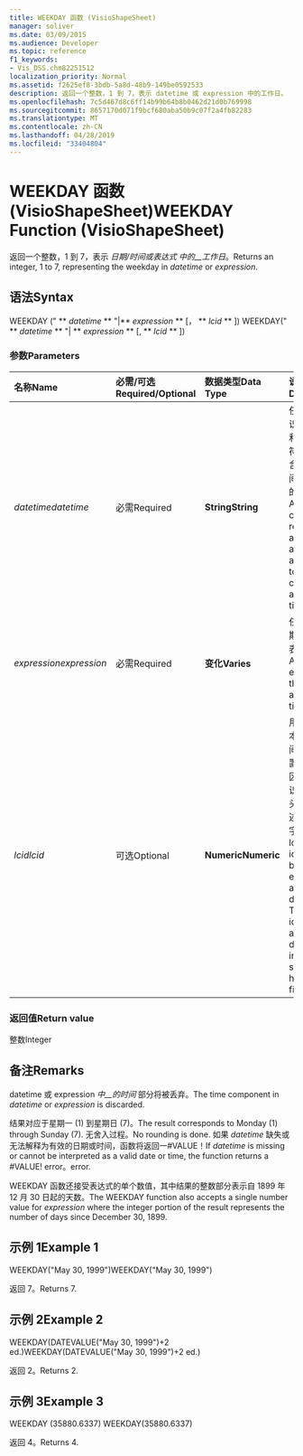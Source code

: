 ```yaml
---
title: WEEKDAY 函数 (VisioShapeSheet)
manager: soliver
ms.date: 03/09/2015
ms.audience: Developer
ms.topic: reference
f1_keywords:
- Vis_DSS.chm82251512
localization_priority: Normal
ms.assetid: f2625ef8-3bdb-5a8d-48b9-149be0592533
description: 返回一个整数，1 到 7，表示 datetime 或 expression 中的工作日。
ms.openlocfilehash: 7c5d467d8c6ff14b99b64b8b0462d21d0b769998
ms.sourcegitcommit: 8657170d071f9bcf680aba50b9c07f2a4fb82283
ms.translationtype: MT
ms.contentlocale: zh-CN
ms.lasthandoff: 04/28/2019
ms.locfileid: "33404804"
---
```

# <a name="weekday-function-visioshapesheet"></a><span data-ttu-id="c4b29-103">WEEKDAY 函数 (VisioShapeSheet)</span><span class="sxs-lookup"><span data-stu-id="c4b29-103">WEEKDAY Function (VisioShapeSheet)</span></span>

<span data-ttu-id="c4b29-104">返回一个整数，1 到 7，表示 _日期/时间或表达式 中的__工作日_。</span><span class="sxs-lookup"><span data-stu-id="c4b29-104">Returns an integer, 1 to 7, representing the weekday in  _datetime_ or  _expression_.</span></span>
  
## <a name="syntax"></a><span data-ttu-id="c4b29-105">语法</span><span class="sxs-lookup"><span data-stu-id="c4b29-105">Syntax</span></span>

<span data-ttu-id="c4b29-106">WEEKDAY (" \*\* *datetime* \*\* "|\*\* *expression* \*\* [， \*\* *lcid* \*\* ]) </span><span class="sxs-lookup"><span data-stu-id="c4b29-106">WEEKDAY(" \*\* *datetime* \*\* "| \*\* *expression* \*\* [, \*\* *lcid* \*\* ])</span></span> 
  
### <a name="parameters"></a><span data-ttu-id="c4b29-107">参数</span><span class="sxs-lookup"><span data-stu-id="c4b29-107">Parameters</span></span>

|<span data-ttu-id="c4b29-108">**名称**</span><span class="sxs-lookup"><span data-stu-id="c4b29-108">**Name**</span></span>|<span data-ttu-id="c4b29-109">**必需/可选**</span><span class="sxs-lookup"><span data-stu-id="c4b29-109">**Required/Optional**</span></span>|<span data-ttu-id="c4b29-110">**数据类型**</span><span class="sxs-lookup"><span data-stu-id="c4b29-110">**Data Type**</span></span>|<span data-ttu-id="c4b29-111">**说明**</span><span class="sxs-lookup"><span data-stu-id="c4b29-111">**Description**</span></span>|
|:-----|:-----|:-----|:-----|
| <span data-ttu-id="c4b29-112">_datetime_</span><span class="sxs-lookup"><span data-stu-id="c4b29-112">_datetime_</span></span> <br/> |<span data-ttu-id="c4b29-113">必需</span><span class="sxs-lookup"><span data-stu-id="c4b29-113">Required</span></span>  <br/> |<span data-ttu-id="c4b29-114">**String**</span><span class="sxs-lookup"><span data-stu-id="c4b29-114">**String**</span></span> <br/> | <span data-ttu-id="c4b29-115">任何通常被识别为日期和时间的字符串或对包含日期和时间的单元格的引用。</span><span class="sxs-lookup"><span data-stu-id="c4b29-115">Any string commonly recognized as a date and time or a reference to a cell containing a date and time.</span></span>  <br/> |
| <span data-ttu-id="c4b29-116">_expression_</span><span class="sxs-lookup"><span data-stu-id="c4b29-116">_expression_</span></span> <br/> |<span data-ttu-id="c4b29-117">必需</span><span class="sxs-lookup"><span data-stu-id="c4b29-117">Required</span></span>  <br/> |<span data-ttu-id="c4b29-118">**变化**</span><span class="sxs-lookup"><span data-stu-id="c4b29-118">**Varies**</span></span> <br/> |<span data-ttu-id="c4b29-119">任何生成日期和时间的表达式。</span><span class="sxs-lookup"><span data-stu-id="c4b29-119">Any expression that yields a date and time.</span></span>  <br/> |
| <span data-ttu-id="c4b29-120">_lcid_</span><span class="sxs-lookup"><span data-stu-id="c4b29-120">_lcid_</span></span> <br/> |<span data-ttu-id="c4b29-121">可选</span><span class="sxs-lookup"><span data-stu-id="c4b29-121">Optional</span></span>  <br/> |<span data-ttu-id="c4b29-122">**Numeric**</span><span class="sxs-lookup"><span data-stu-id="c4b29-122">**Numeric**</span></span> <br/> |<span data-ttu-id="c4b29-p101">用于计算非本地日期时间的区域设置标识符。区域设置标识符是系统头文件中描述的一个数字。</span><span class="sxs-lookup"><span data-stu-id="c4b29-p101">The locale identifier to be used in evaluating a nonlocal datetime. The locale identifier is a number described in the system header files.</span></span>  <br/> |
   
### <a name="return-value"></a><span data-ttu-id="c4b29-125">返回值</span><span class="sxs-lookup"><span data-stu-id="c4b29-125">Return value</span></span>

<span data-ttu-id="c4b29-126">整数</span><span class="sxs-lookup"><span data-stu-id="c4b29-126">Integer</span></span>
  
## <a name="remarks"></a><span data-ttu-id="c4b29-127">备注</span><span class="sxs-lookup"><span data-stu-id="c4b29-127">Remarks</span></span>

<span data-ttu-id="c4b29-128">datetime 或 expression _中__的时间_ 部分将被丢弃。</span><span class="sxs-lookup"><span data-stu-id="c4b29-128">The time component in  _datetime_ or  _expression_ is discarded.</span></span> 
  
<span data-ttu-id="c4b29-129">结果对应于星期一 (1) 到星期日 (7)。</span><span class="sxs-lookup"><span data-stu-id="c4b29-129">The result corresponds to Monday (1) through Sunday (7).</span></span> <span data-ttu-id="c4b29-130">无舍入过程。</span><span class="sxs-lookup"><span data-stu-id="c4b29-130">No rounding is done.</span></span> <span data-ttu-id="c4b29-131">如果  _datetime_ 缺失或无法解释为有效的日期或时间，函数将返回一#VALUE！</span><span class="sxs-lookup"><span data-stu-id="c4b29-131">If  _datetime_ is missing or cannot be interpreted as a valid date or time, the function returns a #VALUE!</span></span> <span data-ttu-id="c4b29-132">error。</span><span class="sxs-lookup"><span data-stu-id="c4b29-132">error.</span></span> 
  
<span data-ttu-id="c4b29-133">WEEKDAY 函数还接受表达式的单个数值，其中结果的整数部分表示自 1899 年 12 月 30 日起的天数。</span><span class="sxs-lookup"><span data-stu-id="c4b29-133">The WEEKDAY function also accepts a single number value for  _expression_ where the integer portion of the result represents the number of days since December 30, 1899.</span></span> 
  
## <a name="example-1"></a><span data-ttu-id="c4b29-134">示例 1</span><span class="sxs-lookup"><span data-stu-id="c4b29-134">Example 1</span></span>

<span data-ttu-id="c4b29-135">WEEKDAY("May 30, 1999")</span><span class="sxs-lookup"><span data-stu-id="c4b29-135">WEEKDAY("May 30, 1999")</span></span>
  
<span data-ttu-id="c4b29-136">返回 7。</span><span class="sxs-lookup"><span data-stu-id="c4b29-136">Returns 7.</span></span>
  
## <a name="example-2"></a><span data-ttu-id="c4b29-137">示例 2</span><span class="sxs-lookup"><span data-stu-id="c4b29-137">Example 2</span></span>

<span data-ttu-id="c4b29-138">WEEKDAY(DATEVALUE("May 30, 1999")+2 ed.)</span><span class="sxs-lookup"><span data-stu-id="c4b29-138">WEEKDAY(DATEVALUE("May 30, 1999")+2 ed.)</span></span>
  
<span data-ttu-id="c4b29-139">返回 2。</span><span class="sxs-lookup"><span data-stu-id="c4b29-139">Returns 2.</span></span>
  
## <a name="example-3"></a><span data-ttu-id="c4b29-140">示例 3</span><span class="sxs-lookup"><span data-stu-id="c4b29-140">Example 3</span></span>

<span data-ttu-id="c4b29-141">WEEKDAY (35880.6337) </span><span class="sxs-lookup"><span data-stu-id="c4b29-141">WEEKDAY(35880.6337)</span></span>
  
<span data-ttu-id="c4b29-142">返回 4。</span><span class="sxs-lookup"><span data-stu-id="c4b29-142">Returns 4.</span></span>
  

